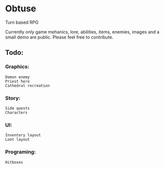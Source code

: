 # Obtuse
Turn based RPG

Currently only game mehanics, lore, abilities, items, enemies, images and a small demo are public. Please feel free to contribute.

## Todo:

### Graphics:
	Demon enemy
	Priest hero
	Cathedral recreation

### Story:
	Side quests
	Characters

### UI:
	Inventory layout
	Loot layout

### Programing:
	Hitboxes
